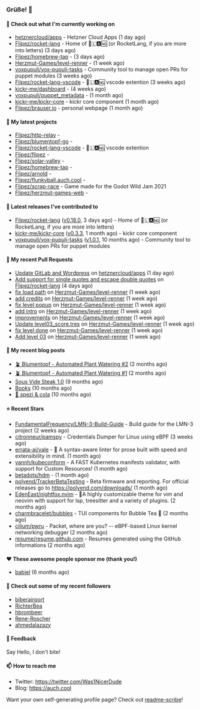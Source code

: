 ### Grüße! 👋

#### 👷 Check out what I'm currently working on

- [hetznercloud/apps](https://github.com/hetznercloud/apps) - Hetzner Cloud Apps (1 day ago)
- [Flipez/rocket-lang](https://github.com/Flipez/rocket-lang) - Home of 🚀🇱🅰🆖 (or RocketLang, if you are more into letters) (3 days ago)
- [Flipez/homebrew-tap](https://github.com/Flipez/homebrew-tap) -  (3 days ago)
- [Herzmut-Games/level-renner](https://github.com/Herzmut-Games/level-renner) -  (1 week ago)
- [voxpupuli/vox-pupuli-tasks](https://github.com/voxpupuli/vox-pupuli-tasks) - Community tool to manage open PRs for puppet modules (3 weeks ago)
- [Flipez/rocket-lang-vscode](https://github.com/Flipez/rocket-lang-vscode) - 🚀🇱🅰🆖 vscode extention (3 weeks ago)
- [kickr-me/dashboard](https://github.com/kickr-me/dashboard) -  (4 weeks ago)
- [voxpupuli/puppet_metadata](https://github.com/voxpupuli/puppet_metadata) -  (1 month ago)
- [kickr-me/kickr-core](https://github.com/kickr-me/kickr-core) - kickr core component (1 month ago)
- [Flipez/brauser.io](https://github.com/Flipez/brauser.io) - personal webpage (1 month ago)

#### 🌱 My latest projects

- [Flipez/http-relay](https://github.com/Flipez/http-relay) - 
- [Flipez/blumentopf-go](https://github.com/Flipez/blumentopf-go) - 
- [Flipez/rocket-lang-vscode](https://github.com/Flipez/rocket-lang-vscode) - 🚀🇱🅰🆖 vscode extention
- [Flipez/flipez](https://github.com/Flipez/flipez) - 
- [Flipez/solar-valley](https://github.com/Flipez/solar-valley) - 
- [Flipez/homebrew-tap](https://github.com/Flipez/homebrew-tap) - 
- [Flipez/arnold](https://github.com/Flipez/arnold) - 
- [Flipez/flunkyball.auch.cool](https://github.com/Flipez/flunkyball.auch.cool) - 
- [Flipez/scrap-race](https://github.com/Flipez/scrap-race) - Game made for the Godot Wild Jam 2021
- [Flipez/herzmut-games-web](https://github.com/Flipez/herzmut-games-web) - 


#### 🔭 Latest releases I've contributed to

- [Flipez/rocket-lang](https://github.com/Flipez/rocket-lang) ([v0.18.0](https://github.com/Flipez/rocket-lang/releases/tag/v0.18.0), 3 days ago) - Home of 🚀🇱🅰🆖 (or RocketLang, if you are more into letters)
- [kickr-me/kickr-core](https://github.com/kickr-me/kickr-core) ([v0.3.3](https://github.com/kickr-me/kickr-core/releases/tag/v0.3.3), 1 month ago) - kickr core component
- [voxpupuli/vox-pupuli-tasks](https://github.com/voxpupuli/vox-pupuli-tasks) ([v1.0.1](https://github.com/voxpupuli/vox-pupuli-tasks/releases/tag/v1.0.1), 10 months ago) - Community tool to manage open PRs for puppet modules

#### 🔨 My recent Pull Requests

- [Update GitLab and Wordpress](https://github.com/hetznercloud/apps/pull/54) on [hetznercloud/apps](https://github.com/hetznercloud/apps) (1 day ago)
- [Add support for single quotes and escape double quotes](https://github.com/Flipez/rocket-lang/pull/96) on [Flipez/rocket-lang](https://github.com/Flipez/rocket-lang) (4 days ago)
- [fix load path](https://github.com/Herzmut-Games/level-renner/pull/106) on [Herzmut-Games/level-renner](https://github.com/Herzmut-Games/level-renner) (1 week ago)
- [add credits](https://github.com/Herzmut-Games/level-renner/pull/102) on [Herzmut-Games/level-renner](https://github.com/Herzmut-Games/level-renner) (1 week ago)
- [fix level popup](https://github.com/Herzmut-Games/level-renner/pull/101) on [Herzmut-Games/level-renner](https://github.com/Herzmut-Games/level-renner) (1 week ago)
- [add intro](https://github.com/Herzmut-Games/level-renner/pull/98) on [Herzmut-Games/level-renner](https://github.com/Herzmut-Games/level-renner) (1 week ago)
- [improvements](https://github.com/Herzmut-Games/level-renner/pull/95) on [Herzmut-Games/level-renner](https://github.com/Herzmut-Games/level-renner) (1 week ago)
- [Update level03_score.tres](https://github.com/Herzmut-Games/level-renner/pull/94) on [Herzmut-Games/level-renner](https://github.com/Herzmut-Games/level-renner) (1 week ago)
- [fix level done](https://github.com/Herzmut-Games/level-renner/pull/93) on [Herzmut-Games/level-renner](https://github.com/Herzmut-Games/level-renner) (1 week ago)
- [Add level 03](https://github.com/Herzmut-Games/level-renner/pull/91) on [Herzmut-Games/level-renner](https://github.com/Herzmut-Games/level-renner) (1 week ago)

#### 📜 My recent blog posts

- [🪴 Blumentopf - Automated Plant Watering #2](/posts/2022/blumentopf-2/) (2 months ago)
- [🪴 Blumentopf - Automated Plant Watering #1](/posts/2022/blumentopf-1/) (2 months ago)
- [Sous Vide Steak 1.0](/posts/2021/sous-vide/sous-vide-steak-1.0/) (9 months ago)
- [Books](/books/) (10 months ago)
- [🥤 spezi &amp; cola](/spezi/) (10 months ago)

#### ⭐ Recent Stars

- [FundamentalFrequency/LMN-3-Build-Guide](https://github.com/FundamentalFrequency/LMN-3-Build-Guide) - Build guide for the LMN-3 project (2 weeks ago)
- [citronneur/pamspy](https://github.com/citronneur/pamspy) - Credentials Dumper for Linux using eBPF (3 weeks ago)
- [errata-ai/vale](https://github.com/errata-ai/vale) - :pencil: A syntax-aware linter for prose built with speed and extensibility in mind. (1 month ago)
- [yannh/kubeconform](https://github.com/yannh/kubeconform) - A FAST Kubernetes manifests validator, with support for Custom Resources! (1 month ago)
- [betadots/hdm](https://github.com/betadots/hdm) -  (1 month ago)
- [polyend/TrackerBetaTesting](https://github.com/polyend/TrackerBetaTesting) - Beta firmware and reporting. For official releases go to https://polyend.com/downloads/ (1 month ago)
- [EdenEast/nightfox.nvim](https://github.com/EdenEast/nightfox.nvim) - 🦊A highly customizable theme for vim and neovim with support for lsp, treesitter and a variety of plugins. (2 months ago)
- [charmbracelet/bubbles](https://github.com/charmbracelet/bubbles) - TUI components for Bubble Tea 🍡 (2 months ago)
- [cilium/pwru](https://github.com/cilium/pwru) - Packet, where are you? -- eBPF-based Linux kernel networking debugger (2 months ago)
- [resume/resume.github.com](https://github.com/resume/resume.github.com) - Resumes generated using the GitHub informations (2 months ago)

#### ❤️ These awesome people sponsor me (thank you!)

- [babiel](https://github.com/babiel) (6 months ago)

#### 👯 Check out some of my recent followers

- [biberairport](https://github.com/biberairport)
- [RichterBea](https://github.com/RichterBea)
- [hbrombeer](https://github.com/hbrombeer)
- [Rene-Roscher](https://github.com/Rene-Roscher)
- [ahmedalazazy](https://github.com/ahmedalazazy)

#### 💬 Feedback

Say Hello, I don't bite!

#### 📫 How to reach me

- Twitter: https://twitter.com/Was1NicerDude
- Blog: https://auch.cool

Want your own self-generating profile page? Check out [readme-scribe](https://github.com/muesli/readme-scribe)!
